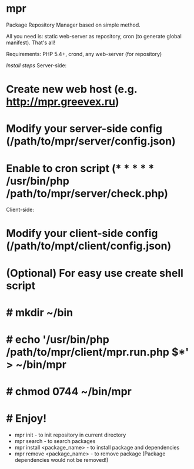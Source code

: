 mpr
===

Package Repository Manager based on simple method.

All you need is: static web-server as repository, cron (to generate global manifest). That's all!

Requirements: PHP 5.4+, crond, any web-server (for repository)

*Install steps*
Server-side:
# Create new web host (e.g. http://mpr.greevex.ru)
# Modify your server-side config (/path/to/mpr/server/config.json)
# Enable to cron script (* * * * * /usr/bin/php /path/to/mpr/server/check.php)

Client-side:
# Modify your client-side config (/path/to/mpt/client/config.json)
# (Optional) For easy use create shell script
# # mkdir ~/bin
# # echo '/usr/bin/php /path/to/mpr/client/mpr.run.php $*' > ~/bin/mpr
# # chmod 0744 ~/bin/mpr
# # Enjoy!

* mpr init - to init repository in current directory
* mpr search <query> - to search packages
* mpr install <package_name> - to install package and dependencies
* mpr remove <package_name> - to remove package (Package dependencies would not be removed!)